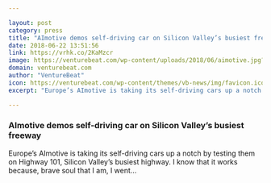 ```yaml
---

layout: post
category: press
title: "AImotive demos self-driving car on Silicon Valley’s busiest freeway"
date: 2018-06-22 13:51:56
link: https://vrhk.co/2KaMzcr
image: https://venturebeat.com/wp-content/uploads/2018/06/aimotive.jpg?fit=981%2C663&strip=all
domain: venturebeat.com
author: "VentureBeat"
icon: https://venturebeat.com/wp-content/themes/vb-news/img/favicon.ico
excerpt: "Europe’s AImotive is taking its self-driving cars up a notch by testing them on Highway 101, Silicon Valley’s busiest highway. I know that it works because, brave soul that I am, I went…"

---
```


### AImotive demos self-driving car on Silicon Valley’s busiest freeway

Europe’s AImotive is taking its self-driving cars up a notch by testing them on Highway 101, Silicon Valley’s busiest highway. I know that it works because, brave soul that I am, I went…